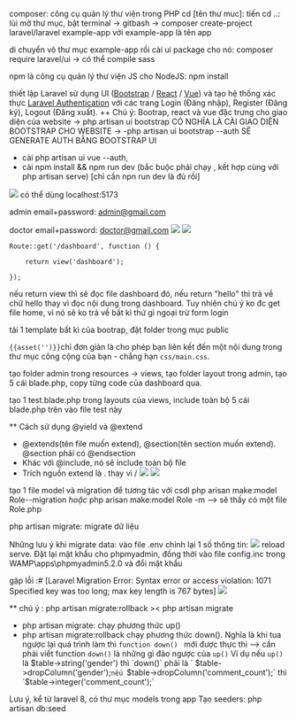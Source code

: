 composer: công cụ quản lý thư viện trong PHP
cd [tên thư muc]: tiến
cd ..: lùi
mở thư mục, bật terminal -> gitbash 
-> composer create-project laravel/laravel example-app 
với example-app là tên app

di chuyển vô thư mục example-app rồi cài ui package cho nó: composer require laravel/ui -> có thể compile sass

npm là công cụ quản lý thư viện JS cho NodeJS: npm install

thiết lập Laravel sử dụng UI ([Bootstrap](https://vinasupport.com/tag/bootstrap/) / [React](https://vinasupport.com/tag/react/) / [Vue](https://vinasupport.com/tag/vue/)) và tạo hệ thống xác thực [Laravel Authentication](https://vinasupport.com/tag/laravel-authentication/) với các trang Login (Đăng nhập), Register (Đăng ký), Logout (Đăng xuất).
++ Chú ý: Bootrap, react và vue đặc trưng cho giao diện của website  ->  php artisan ui bootstrap CÓ NGHĨA LÀ CÀI GIAO DIỆN BOOTSTRAP  CHO WEBSITE -> -php artisan ui bootstrap --auth SẼ GENERATE AUTH BẰNG BOOTSTRAP UI

- cài php artisan ui vue --auth, 
- cài npm install && npm run dev (bắc buộc phải chạy , kết hợp cùng với php artisan serve) [chỉ cần npn run dev là đủ rồi]



![](https://i.imgur.com/XkIZ0or.png)
có thể dùng localhost:5173

admin
email+password: admin@gmail.com

doctor
email+password: doctor@gmail.com
![](https://i.imgur.com/8ijw7wi.png)
![](https://i.imgur.com/UpAOl2G.png)

```
Route::get('/dashboard', function () {

    return view('dashboard');

});
```
nếu return view thì sẽ đọc file dashboard đó, nếu return "hello" thì trả về chữ hello thay vì đọc nội dung trong dashboard. Tuy nhiên chú ý ko đc get file home, vì nó sẽ ko trả về bất kì thứ gì ngoại trừ form login

tải 1 template bất kì của bootrap, đặt folder trong mục  public

`{{asset('')}}`chỉ đơn giản là cho phép bạn liên kết đến một nội dung trong thư mục công cộng của bạn - chẳng hạn `css/main.css`.

tạo folder admin trong resources -> views, tạo folder layout trong admin, tạo 5 cái blade.php, copy từng code của dashboard qua. 

tạo 1 test.blade.php trong layouts của views, include toàn bộ 5 cái blade.php trên vào file test này 

** Cách sử dụng @yield và @extend
- @extends(tên file muốn extend),  @section(tên section muốn extend). @section phải có @endsection
- Khác với @include, nó sẽ include toàn bộ file
- Trích nguồn extend là . thay vì /
![](https://i.imgur.com/OSgdJa3.png)
![](https://i.imgur.com/wI4Y5lE.png)

tạo 1 file model và migration để tương tác với csdl
php arisan make:model Role--migration
*hoặc* php arisan make:model Role -m
--> sẽ thấy có một file Role.php

php artisan migrate: migrate dữ liệu

Những lưu ý khi migrate data: vào file .env chỉnh lại 1 số thông tin: ![](https://i.imgur.com/pI5pfOl.png)
reload serve. Đặt lại mật khẩu cho phpmyadmin, đồng thời vào file config.inc trong WAMP\apps\phpmyadmin5.2.0 và đổi mật khẩu

gặp lỗi :# [Laravel Migration Error: Syntax error or access violation: 1071 Specified key was too long; max key length is 767 bytes]
![](https://i.imgur.com/xDDfeyi.png)


** chú ý : php artisan migrate:rollback  >< php artisan migrate
- php artisan migrate: chạy phương thức up()
- php artisan migrate:rollback chạy phương thức down(). Nghĩa là khi tua ngược lại quá trình làm thì `function down() ` mới được thực thi
--> cần phải viết function `down()` là những gì đảo ngược của `up()`
Ví dụ nếu `up()` là $table->string('gender') thì `down()` phải là ` $table->dropColumn('gender');`
nếu 
`$table->dropColumn('comment_count');`
thì `$table->integer('comment_count');`

Lưu ý, kể từ laravel 8, có thư mục models trong app 
Tạo seeders: php artisan db:seed

